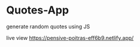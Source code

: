 # Quotes-App
generate random quotes  using JS

live view  https://pensive-poitras-eff6b9.netlify.app/
